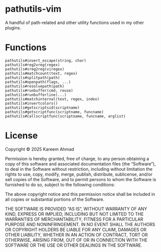 # pathutils-vim
A handful of path-related and other utility functions used in my other plugins.

# Functions

```
pathutils#invert_escape(string, char)
pathutils#reg2vreg(regex)
pathutils#vreg2reg(viregex)
pathutils#matchcount(text, regex)
pathutils#splitpath(path)
pathutils#openpath(flags, ...)
pathutils#resolvepath(path)
pathutils#runbuffer(cmd, reuse)
pathutils#runbufferline(...)
pathutils#matchinternal(text, regex, index)
pathutils#invertcolors()
pathutils#getscriptsid(scriptname)
pathutils#getscriptfunc(scriptname, funcname)
pathutils#callscriptfunc(scriptname, funcname, arglist)
```

# License
Copyright © 2025 Kareem Ahmad

Permission is hereby granted, free of charge, to any person obtaining a copy of this software and associated documentation files (the “Software”), to deal in the Software without restriction, including without limitation the rights to use, copy, modify, merge, publish, distribute, sublicense, and/or sell copies of the Software, and to permit persons to whom the Software is furnished to do so, subject to the following conditions:

The above copyright notice and this permission notice shall be included in all copies or substantial portions of the Software.

THE SOFTWARE IS PROVIDED “AS IS”, WITHOUT WARRANTY OF ANY KIND, EXPRESS OR IMPLIED, INCLUDING BUT NOT LIMITED TO THE WARRANTIES OF MERCHANTABILITY, FITNESS FOR A PARTICULAR PURPOSE AND NONINFRINGEMENT. IN NO EVENT SHALL THE AUTHORS OR COPYRIGHT HOLDERS BE LIABLE FOR ANY CLAIM, DAMAGES OR OTHER LIABILITY, WHETHER IN AN ACTION OF CONTRACT, TORT OR OTHERWISE, ARISING FROM, OUT OF OR IN CONNECTION WITH THE SOFTWARE OR THE USE OR OTHER DEALINGS IN THE SOFTWARE.

